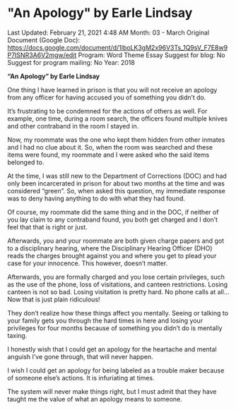 # "An Apology" by Earle Lindsay

Last Updated: February 21, 2021 4:48 AM
Month: 03 - March
Original Document (Google Doc): https://docs.google.com/document/d/1lboLK3gM2x96V3Ts_1Q9sV_F7E8w9P7ISNR3A6V2mgw/edit
Program: Word Theme Essay
Suggest for blog: No
Suggest for program mailing: No
Year: 2018

**“An Apology” by Earle Lindsay**

One thing I have learned in prison is that you will not receive an apology from any officer for having accused you of something you didn’t do.

It’s frustrating to be condemned for the actions of others as well. For example, one time, during a room search, the officers found multiple knives and other contraband in the room I stayed in.

Now, my roommate was the one who kept them hidden from other inmates and I had no clue about it. So, when the room was searched and these items were found, my roommate and I were asked who the said items belonged to.

At the time, I was still new to the Department of Corrections (DOC) and had only been incarcerated in prison for about two months at the time and was considered “green”. So, when asked this question, my immediate response was to deny having anything to do with what they had found.

Of course, my roommate did the same thing and in the DOC, if neither of you lay claim to any contraband found, you both get charged and I don’t feel that that is right or just.

Afterwards, you and your roommate are both given charge papers and got to a disciplinary hearing, where the Disciplinary Hearing Officer (DHO) reads the charges brought against you and where you get to plead your case for your innocence. This however, doesn’t matter.

Afterwards, you are formally charged and you lose certain privileges, such as the use of the phone, loss of visitations, and canteen restrictions. Losing canteen is not so bad. Losing visitation is pretty hard. No phone calls at all… Now that is just plain ridiculous!

They don’t realize how these things affect you mentally. Seeing or talking to your family gets you through the hard times in here and losing your privileges for four months because of something you didn’t do is mentally taxing.

I honestly wish that I could get an apology for the heartache and mental anguish I’ve gone through, that will never happen.

I wish I could get an apology for being labeled as a trouble maker because of someone else’s actions. It is infuriating at times.

The system will never make things right, but I must admit that they have taught me the value of what an apology means to someone.